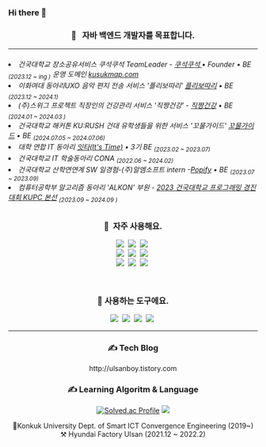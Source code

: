 ### Hi there 👋


<div align="center">
  


<!--
**devraphy/devraphy** is a ✨ _special_ ✨ repository because its `README.md` (this file) appears on your GitHub profile.

Here are some ideas to get you started:

- 🔭 I’m currently working on ...
- 🌱 I’m currently learning ...
- 👯 I’m looking to collaborate on ...
- 🤔 I’m looking for help with ...
- 💬 Ask me about ...
- 📫 How to reach me: ...
- 😄 Pronouns: ...
- ⚡ Fun fact: ...
-->
<!--
![header](https://capsule-render.vercel.app/api?type=waving&color=0:00C9FF,50:40E0D0,100:FF8C00&height=300&section=header&text=Dong%20Hun%20Choi&fontColor=FFFFFF&fontSize=65&fontAlign=36&fontAlignY=35&animation=fadeIn&desc=느리지만%20지속하는%20개발자&descAlign=24&descSize=25&descAlignY=58)
-->

<h3 align="center">🚀 &nbsp; 자바 백엔드 개발자를 목표합니다.</h3>
<hr>   
<div align="left">  

<h6 align=left>
<li>건국대학교 장소공유서비스 쿠석쿠석 TeamLeader - <a href="https://github.com/KONKUK-MAP-Service/Ku-suk-Ku-suk">쿠석쿠석 </a> • Founder • BE <sub> (2023.12 ~ ing )</sub> 운영 도메인 <a href="https://www.kusukmap.com"> kusukmap.com</a> </li>
 <li> 이화여대 동아리UXO 음악 편지 전송 서비스 '플리보따리' <a href="https://github.com/Playlist-pack/Server">플리보따리</a>  • BE <sub>(2023.12 ~ 2024.1)</sub></li>
 <li> (주)스위그 프로젝트 직장인의 건강관리 서비스 '직짱건강' - <a href="https://github.com/SWYP-3rd-period-1-team/zigzzang-backend">직짱건강</a> • BE <sub>(2024.01 ~ 2024.03 )</sub></li>
   <li> 건국대학교 해커톤 KU:RUSH 건대 유학생들을 위한 서비스 '꼬물가이드' <a href="https://github.com/KONKUK-HACKATON/Server">꼬물가이드</a>  • BE <sub>(2024.07.05 ~ 2024.07.06)</sub></li>
  <li>대학 연합 IT 동아리 <a href="https://github.com/itstime22">잇타(It's Time)</a> • 3기 BE <sub>(2023.02 ~ 2023.07)</sub></li>
 <li> 건국대학교 IT 학술동아리 CONA <sub>(2022.06 ~ 2024.02) </sub> </li>
 <li>건국대학교 산학연연계 SW 일경험-(주)알엠소프트 intern -<a href="https://github.com/ulsandonghun/Popify_Server">Popify</a>  •  BE <sub>(2023.07 ~ 2023.09)</sub></li>
 <li>컴퓨터공학부 알고리즘 동아리 'ALKON' 부원 - <a href="https://solved.ac/badges/kupc2023">2023 건국대학교 프로그래밍 경진대회 KUPC 본선</a> <sub>(2023.09 ~ 2024.09 )</sub></li>
 
 
</h6>
</div>





<h3 align="center">📌 &nbsp;자주 사용해요.</h3>
<p align="center">
 <a href="#"><img src="https://img.shields.io/badge/Spring-darkgreen?style=for-the-badge&logo=Spring&logoColor=white"/></a>&nbsp; 
 <a href="#"><img src="https://img.shields.io/badge/Spring Boot-darkgreen?style=for-the-badge&logo=SpringBoot&logoColor=white"/></a>&nbsp;
 <a href="#"><img src="https://img.shields.io/badge/Spring JPA-darkgreen?style=for-the-badge&logo=Spring&logoColor=white"/></a>&nbsp;
 <br/>
 <a href="#"><img src="https://img.shields.io/badge/Java-3673A5?style=for-the-badge&logo=CoffeeScript&logoColor=white"/></a>&nbsp;
 <a href="#"><img src="https://img.shields.io/badge/MySQL-%23FF6C37?style=for-the-badge&logo=mysql&logoColor=white"/></a>&nbsp
   <a href="#"><img src="https://img.shields.io/badge/redis-%23DD0031.svg?style=for-the-badge&logo=redis&logoColor=white"/></a>&nbsp
 <br/>
 <a href="#"><img src="https://img.shields.io/badge/github%20actions-%232671E5.svg?style=for-the-badge&logo=githubactions&logoColor=white"/></a>&nbsp
 <a href="#"><img src="https://img.shields.io/badge/AWS-%23FF9900.svg?style=for-the-badge&logo=amazon-aws&logoColor=white"/></a>&nbsp
  <a href="#"><img src="https://img.shields.io/badge/docker-%230db7ed.svg?style=for-the-badge&logo=docker&logoColor=white"/></a>&nbsp



  


 
 
</p>


</p>

<br/>


<h3 align="center"> 🔧&nbsp;사용하는 도구에요.</h3>
<p align="center">
 <a href="#"><img src="https://img.shields.io/badge/-IntelliJ%20IDEA-%23000000?style=for-the-badge&logo=IntelliJ%20IDEA&logoColor=white"/></a>&nbsp  
 <a href="#"><img src="https://img.shields.io/badge/-GitHub-%23181717?style=for-the-badge&logo=GitHub&logoColor=white"/></a>&nbsp
 <a href="#"><img src="https://img.shields.io/badge/-Postman-%23FF6C37?style=for-the-badge&logo=Postman&logoColor=white"/></a>&nbsp
 <a href="#"><img src="https://img.shields.io/badge/-Swagger-%23Clojure?style=for-the-badge&logo=swagger&logoColor=white"/></a>&nbsp
</p>

 
 <hr>
 <h3 align="center">✍️ Tech Blog</h3>
 <p align="center"> http://ulsanboy.tistory.com </p>
 
 <h3 align="center">✍️ Learning Algoritm & Language</h3>
 
 <p align="center">

 [![Solved.ac Profile](http://mazassumnida.wtf/api/v2/generate_badge?boj=lavie67)](https://solved.ac/lavie67/)
  <img src="https://github-readme-stats.vercel.app/api/top-langs/?username=ulsandonghun&layout=compact">
 </p>
 
 <p align="center">
🌱Konkuk University Dept. of Smart ICT Convergence Engineering (2019~) <br/>
⚒ Hyundai Factory Ulsan (2021.12 ~ 2022.2)
  
 </p>
 
 </div>
